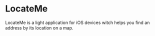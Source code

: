 # LocateMe
LocateMe is a light application for iOS devices witch helps you find an address by its location on a map.

